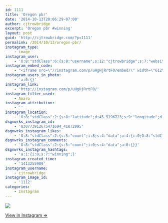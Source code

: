 ```yaml
---
id: 1111
title: 'Oregon pbr'
date: '2014-10-13T20:06:29-07:00'
author: cjtrowbridge
excerpt: 'Oregon pbr #winning'
layout: post
guid: 'http://cjtrowbridge.com/?p=1111'
permalink: /2014/10/13/oregon-pbr/
instagram_type:
    - image
instagram_user:
    - 'O:8:"stdClass":6:{s:8:"username";s:12:"cjtrowbridge";s:7:"website";s:0:"";s:15:"profile_picture";s:103:"https://igcdn-photos-f-a.akamaihd.net/hphotos-ak-xpa1/t51.2885-19/925559_452430704897917_67836701_a.jpg";s:9:"full_name";s:13:"CJ Trowbridge";s:3:"bio";s:0:"";s:2:"id";s:8:"41872995";}'
instagram_embed_code:
    - "<iframe src=\"//instagram.com/p/uHgHjRrtFO/embed/\" width=\"612\" height=\"710\" frameborder=\"0\" scrolling=\"no\" allowtransparency=\"true\"></iframe>\n"
instagram_users_in_photo:
    - 'a:0:{}'
instagram_link:
    - 'http://instagram.com/p/uHgHjRrtFO/'
instagram_filter_used:
    - Amaro
instagram_attribution:
    - ''
instagram_location:
    - 'O:8:"stdClass":2:{s:8:"latitude";d:45.5196723;s:9:"longitude";d:-122.6823381;}'
dsgnwrks_instagram_id:
    - '830773912675471694_41872995'
dsgnwrks_instagram_likes:
    - 'O:8:"stdClass":2:{s:5:"count";i:8;s:4:"data";a:4:{i:0;O:8:"stdClass":4:{s:8:"username";s:12:"cjtrowbridge";s:15:"profile_picture";s:103:"https://igcdn-photos-f-a.akamaihd.net/hphotos-ak-xpa1/t51.2885-19/925559_452430704897917_67836701_a.jpg";s:2:"id";s:8:"41872995";s:9:"full_name";s:13:"CJ Trowbridge";}i:1;O:8:"stdClass":4:{s:8:"username";s:7:"trstnmg";s:15:"profile_picture";s:107:"https://igcdn-photos-e-a.akamaihd.net/hphotos-ak-xaf1/t51.2885-19/10860081_1521153481503524_577464380_a.jpg";s:2:"id";s:9:"186293472";s:9:"full_name";s:10:"Tristan G.";}i:2;O:8:"stdClass":4:{s:8:"username";s:12:"robertstrang";s:15:"profile_picture";s:107:"https://igcdn-photos-g-a.akamaihd.net/hphotos-ak-xap1/t51.2885-19/10597275_845322095525534_1423067702_a.jpg";s:2:"id";s:9:"197967866";s:9:"full_name";s:12:"robertstrang";}i:3;O:8:"stdClass":4:{s:8:"username";s:9:"aquamatey";s:15:"profile_picture";s:107:"https://igcdn-photos-b-a.akamaihd.net/hphotos-ak-xpa1/t51.2885-19/1168924_1545277322374505_1429730127_a.jpg";s:2:"id";s:9:"178804699";s:9:"full_name";s:11:"Andrew Mote";}}}'
dsgnwrks_instagram_comments:
    - 'O:8:"stdClass":2:{s:5:"count";i:0;s:4:"data";a:0:{}}'
dsgnwrks_instagram_hashtags:
    - 'a:1:{i:0;s:7:"winning";}'
instagram_created_time:
    - '1413255989'
instagram_username:
    - cjtrowbridge
instagram_image_id:
    - '1112'
categories:
    - Instagram
---
```


[![](http://blog.cjtrowbridge.com/wp-content/uploads/2014/10/926257_736823059718172_2123385493_n2.jpg)](http://instagram.com/p/uHgHjRrtFO/)

[View in Instagram ⇒](http://instagram.com/p/uHgHjRrtFO/)